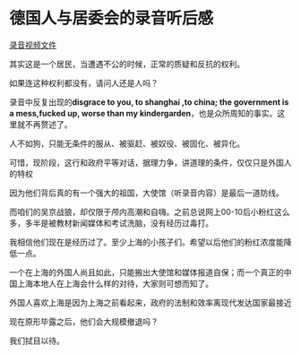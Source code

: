 # 德国人与居委会的录音听后感

[录音视频文件](德国人与居委会的录音.mp4)

其实这是一个居民，当遭遇不公的时候，正常的质疑和反抗的权利。

如果连这种权利都没有，请问人还是人吗？

录音中反复出现的**disgrace to you, to shanghai ,to china; the government is a mess,fucked up, worse than my kindergarden**，也是众所周知的事实。这里就不再赘述了。

人不如狗，只能无条件的服从、被驱赶、被奴役、被固化、被异化。

可惜，现阶段，这行和政府平等对话，据理力争，讲道理的条件，仅仅只是外国人的特权

因为他们背后真的有一个强大的祖国，大使馆（听录音内容）是最后一道防线。

而咱们的吴京战狼，却仅限于颅内高潮和自嗨。之前总说网上00-10后小粉红这么多，多半是被教材新闻媒体和考试洗脑，没有经历过毒打。

我相信他们现在是经历过了。至少上海的小孩子们。希望以后他们的粉红浓度能降低一点。

一个在上海的外国人尚且如此，只能搬出大使馆和媒体报道自保；而一个真正的中国上海本地人在上海会什么样的对待，大家则可想而知了。

外国人喜欢上海是因为上海之前看起来，政府的法制和效率离现代发达国家最接近

现在原形毕露之后，他们会大规模撤退吗？

我们拭目以待。
